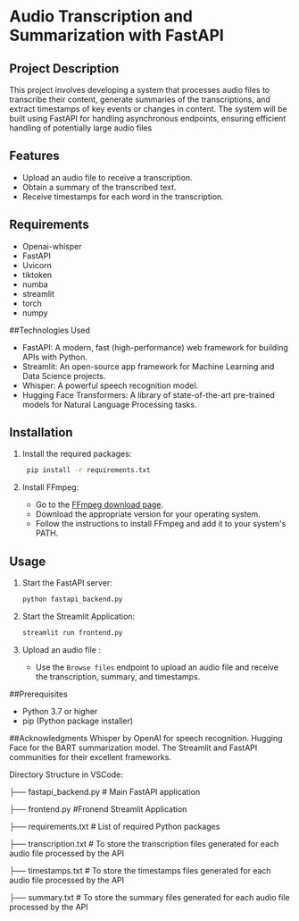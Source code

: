 # Audio Transcription and Summarization with FastAPI

## Project Description

This project involves developing a system that processes audio files to transcribe their content, generate summaries of the transcriptions, and extract timestamps of key events or changes in content. The system will be built using FastAPI for handling asynchronous endpoints, ensuring efficient handling of potentially large audio files

## Features

- Upload an audio file to receive a transcription.
- Obtain a summary of the transcribed text.
- Receive timestamps for each word in the transcription.

## Requirements

- Openai-whisper
- FastAPI
- Uvicorn
- tiktoken
- numba
- streamlit
- torch
- numpy

##Technologies Used

- FastAPI: A modern, fast (high-performance) web framework for building APIs with Python.
- Streamlit: An open-source app framework for Machine Learning and Data Science projects.
- Whisper: A powerful speech recognition model.
- Hugging Face Transformers: A library of state-of-the-art pre-trained models for Natural Language Processing tasks.

## Installation
    
1. Install the required packages:
    ```bash
     pip install -r requirements.txt
    ```

2. Install FFmpeg:
    - Go to the [FFmpeg download page](https://ffmpeg.org/download.html).
    - Download the appropriate version for your operating system.
    - Follow the instructions to install FFmpeg and add it to your system's PATH.

## Usage

1. Start the FastAPI server:
    ```bash
   python fastapi_backend.py
    ```

2. Start the Streamlit Application:
    ```bash
   streamlit run frontend.py
    ```

3. Upload an audio file :
    - Use the `Browse files` endpoint to upload an audio file and receive the transcription, summary, and timestamps.

##Prerequisites

- Python 3.7 or higher
- pip (Python package installer)

##Acknowledgments
  Whisper by OpenAI for speech recognition. Hugging Face for the BART summarization model. The Streamlit and FastAPI communities for their excellent frameworks.

Directory Structure in VSCode:

    
├── fastapi_backend.py                               # Main FastAPI application

├── frontend.py                                      #Fronend Streamlit Application

├── requirements.txt                                 # List of required Python packages

├── transcription.txt                                # To store the transcription files generated for each audio file processed by the API

├── timestamps.txt                                   # To store the timestamps files generated for each audio file processed by the API

├── summary.txt                                      # To store the summary files generated for each audio file processed by the API
      
